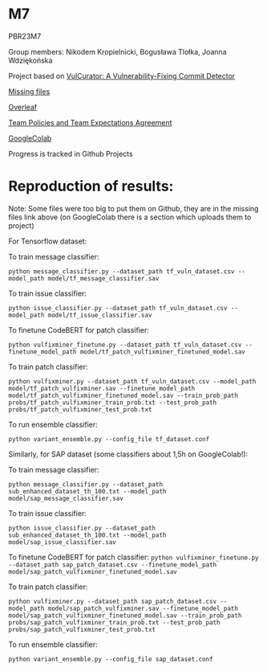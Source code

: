 # M7
PBR23M7

Group members: Nikodem Kropielnicki, Bogusława Tlołka, Joanna Wdziękońska

Project based on [VulCurator: A Vulnerability-Fixing Commit Detector](https://www.researchgate.net/publication/365271012_VulCurator_a_vulnerability-fixing_commit_detector)

[Missing files](https://drive.google.com/drive/folders/18usdkhUGGeJv-KajKBC3FLotrVKzw8oX?usp=sharing)

[Overleaf](https://www.overleaf.com/project/6401cbc79c98f06ccca972de)

[Team Policies and Team Expectations Agreement](https://docs.google.com/document/d/1NiMzeDmkhrVOwA-ww2HNvBGpNvi6pWlYKUMZcJOjwcc/edit?fbclid=IwAR0SU23NwHS6iq3GWpPhtfsw6Alw2vJIvw-Ev0GwSviptOUNEaUJNSfjK6I)

[GoogleColab](https://colab.research.google.com/drive/1AECPUDhOZEPUq2euqjAt7CRaEUZHo-O8#scrollTo=RcjCkM9xGdpe)

Progress is tracked in Github Projects

# Reproduction of results:

Note: Some files were too big to put them on Github, they are in the missing files link above (on GoogleColab there is a section which uploads them to project)

For Tensorflow dataset:

To train message classifier: 

`python message_classifier.py --dataset_path tf_vuln_dataset.csv --model_path model/tf_message_classifier.sav`

To train issue classifier:

`python issue_classifier.py --dataset_path tf_vuln_dataset.csv --model_path model/tf_issue_classifier.sav`

To finetune CodeBERT for patch classifier: 

`python vulfixminer_finetune.py --dataset_path tf_vuln_dataset.csv --finetune_model_path model/tf_patch_vulfixminer_finetuned_model.sav`

To train patch classifier: 

`python vulfixminer.py --dataset_path tf_vuln_dataset.csv --model_path model/tf_patch_vulfixminer.sav --finetune_model_path model/tf_patch_vulfixminer_finetuned_model.sav --train_prob_path probs/tf_patch_vulfixminer_train_prob.txt --test_prob_path probs/tf_patch_vulfixminer_test_prob.txt`

To run ensemble classifier: 

`python variant_ensemble.py --config_file tf_dataset.conf`

Similarly, for SAP dataset (some classifiers about 1,5h on GoogleColab!):

To train message classifier: 

`python message_classifier.py --dataset_path sub_enhanced_dataset_th_100.txt --model_path model/sap_message_classifier.sav`

To train issue classifier: 

`python issue_classifier.py --dataset_path sub_enhanced_dataset_th_100.txt --model_path model/sap_issue_classifier.sav`

To finetune CodeBERT for patch classifier: 
`python vulfixminer_finetune.py --dataset_path sap_patch_dataset.csv --finetune_model_path model/sap_patch_vulfixminer_finetuned_model.sav`

To train patch classifier: 

`python vulfixminer.py --dataset_path sap_patch_dataset.csv --model_path model/sap_patch_vulfixminer.sav --finetune_model_path model/sap_patch_vulfixminer_finetuned_model.sav --train_prob_path probs/sap_patch_vulfixminer_train_prob.txt --test_prob_path probs/sap_patch_vulfixminer_test_prob.txt`

To run ensemble classifier: 

`python variant_ensemble.py --config_file sap_dataset.conf`
